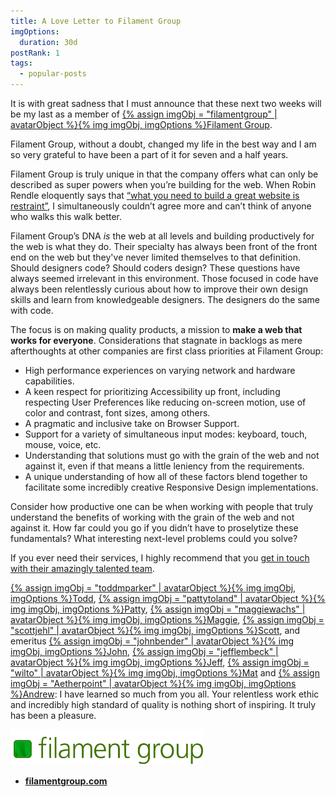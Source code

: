 ```yaml
---
title: A Love Letter to Filament Group
imgOptions:
  duration: 30d
postRank: 1
tags:
  - popular-posts
---
```

It is with great sadness that I must announce that these next two weeks will be my last as a member of [{% assign imgObj = "filamentgroup" | avatarObject %}{% img imgObj, imgOptions %}Filament Group](https://www.filamentgroup.com/).

Filament Group, without a doubt, changed my life in the best way and I am so very grateful to have been a part of it for seven and a half years.

Filament Group is truly unique in that the company offers what can only be described as super powers when you’re building for the web. When Robin Rendle eloquently says that [“what you need to build a great website is restraint”](https://css-tricks.com/no-absolutely-not/), I simultaneously couldn’t agree more and can’t think of anyone who walks this walk better.

Filament Group’s DNA _is_ the web at all levels and building productively for the web is what they do. Their specialty has always been front of the front end on the web but they've never limited themselves to that definition. Should designers code? Should coders design? These questions have always seemed irrelevant in this environment. Those focused in code have always been relentlessly curious about how to improve their own design skills and learn from knowledgeable designers. The designers do the same with code.

The focus is on making quality products, a mission to **make a web that works for everyone**. Considerations that stagnate in backlogs as mere afterthoughts at other companies are first class priorities at Filament Group:

* High performance experiences on varying network and hardware capabilities.
* A keen respect for prioritizing Accessibility up front, including respecting User Preferences like reducing on-screen motion, use of color and contrast, font sizes, among others.
* A pragmatic and inclusive take on Browser Support.
* Support for a variety of simultaneous input modes: keyboard, touch, mouse, voice, etc.
* Understanding that solutions must go with the grain of the web and not against it, even if that means a little leniency from the requirements.
* A unique understanding of how all of these factors blend together to facilitate some incredibly creative Responsive Design implementations.

Consider how productive one can be when working with people that truly understand the benefits of working with the grain of the web and not against it. How far could you go if you didn’t have to proselytize these fundamentals? What interesting next-level problems could you solve?

If you ever need their services, I highly recommend that you [get in touch with their amazingly talented team](https://www.filamentgroup.com/workwithus/).

<span class="nowrap">[{% assign imgObj = "toddmparker" | avatarObject %}{% img imgObj, imgOptions %}Todd](https://twitter.com/toddmparker)</span>, <span class="nowrap">[{% assign imgObj = "pattytoland" | avatarObject %}{% img imgObj, imgOptions %}Patty](https://twitter.com/pattytoland)</span>, <span class="nowrap">[{% assign imgObj = "maggiewachs" | avatarObject %}{% img imgObj, imgOptions %}Maggie](https://twitter.com/maggiewachs)</span>, <span class="nowrap">[{% assign imgObj = "scottjehl" | avatarObject %}{% img imgObj, imgOptions %}Scott](https://twitter.com/scottjehl)</span>, and emeritus <span class="nowrap">[{% assign imgObj = "johnbender" | avatarObject %}{% img imgObj, imgOptions %}John](https://twitter.com/johnbender/)</span>, <span class="nowrap">[{% assign imgObj = "jefflembeck" | avatarObject %}{% img imgObj, imgOptions %}Jeff](https://twitter.com/jefflembeck/)</span>, <span class="nowrap">[{% assign imgObj = "wilto" | avatarObject %}{% img imgObj, imgOptions %}Mat](https://twitter.com/wilto)</span> and [{% assign imgObj = "Aetherpoint" | avatarObject %}{% img imgObj, imgOptions %}Andrew](https://twitter.com/Aetherpoint): I have learned so much from you all. Your relentless work ethic and incredibly high standard of quality is nothing short of inspiring. It truly has been a pleasure.

<a href="https://www.filamentgroup.com/"><img src="/img/fg-logo.svg" alt="Filament Group" style="max-width: 22em"></a>

* [**filamentgroup.com**](https://www.filamentgroup.com/)
